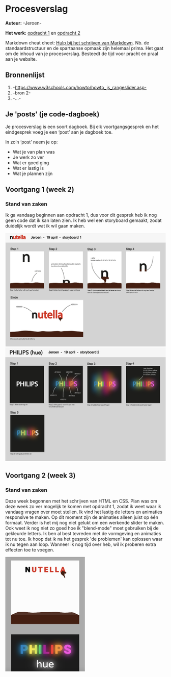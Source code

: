 # Procesverslag
**Auteur:** -Jeroen-

**Het werk:** [opdracht 1](opdracht1/index.html) en [opdracht 2](opdracht2/index.html)


Markdown cheat cheet: [Hulp bij het schrijven van Markdown](https://github.com/adam-p/markdown-here/wiki/Markdown-Cheatsheet). Nb. de standaardstructuur en de spartaanse opmaak zijn helemaal prima. Het gaat om de inhoud van je procesverslag. Besteedt de tijd voor pracht en praal aan je website.



## Bronnenlijst
1. -https://www.w3schools.com/howto/howto_js_rangeslider.asp-
2. -bron 2-
3. -...-



## Je 'posts' (je code-dagboek)

Je procesverslag is een soort dagboek.
Bij elk voortgangsgesprek en het eindgesprek voeg je een ‘post’ aan je dagboek toe.

In zo’n ‘post’ neem je op:
- Wat je van plan was
- Je werk zo ver
- Wat er goed ging
- Wat er lastig is
- Wat je plannen zijn

## Voortgang 1 (week 2)

### Stand van zaken

Ik ga vandaag beginnen aan opdracht 1, dus voor dit gesprek heb ik nog geen code dat ik kan laten zien. Ik heb wel een storyboard gemaakt, zodat duidelijk wordt wat ik wil gaan maken. 

<img src="opdracht1/images/FrontendVoorDesigners1.png" width="600px" alt="omschrijving van de pagina">

<img src="opdracht1/images/FrontendVoorDesigners2.png" width="600px" alt="omschrijving van de pagina">

## Voortgang 2 (week 3)

### Stand van zaken

Deze week begonnen met het schrijven van HTML en CSS. Plan was om deze week zo ver mogelijk te komen met opdracht 1, zodat ik weet waar ik vandaag vragen over moet stellen. Ik vind het lastig de letters en animaties responsive te maken. Op dit moment zijn de animaties alleen juist op één formaat. Verder is het mij nog niet gelukt om een werkende slider te maken. Ook weet ik nog niet zo goed hoe ik "blend-mode" moet gebruiken bij de gekleurde letters. Ik ben al best tevreden met de vormgeving en animaties tot nu toe. Ik hoop dat ik na het gesprek 'de problemen' kan oplossen waar ik nu tegen aan loop. Wanneer ik nog tijd over heb, wil ik proberen extra effecten toe te voegen. 

<img src="opdracht1/images/FrontendVoorDesigners3.png" width="250px" alt="omschrijving van de pagina">